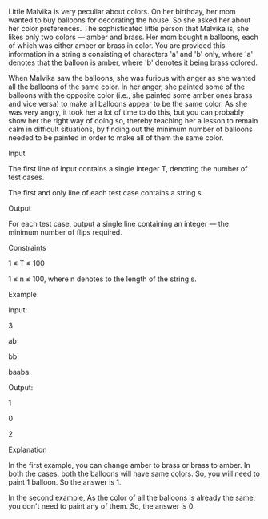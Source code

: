 Little Malvika is very peculiar about colors. On her birthday, her mom wanted to buy balloons for decorating the house. So she asked her about her color preferences. The sophisticated little person that Malvika is, she likes only two colors — amber and brass. Her mom bought n balloons, each of which was either amber or brass in color. You are provided this information in a string s consisting of characters 'a' and 'b' only, where 'a' denotes that the balloon is amber, where 'b' denotes it being brass colored.

When Malvika saw the balloons, she was furious with anger as she wanted all the balloons of the same color. In her anger, she painted some of the balloons with the opposite color (i.e., she painted some amber ones brass and vice versa) to make all balloons appear to be the same color. As she was very angry, it took her a lot of time to do this, but you can probably show her the right way of doing so, thereby teaching her a lesson to remain calm in difficult situations, by finding out the minimum number of balloons needed to be painted in order to make all of them the same color.

Input

The first line of input contains a single integer T, denoting the number of test cases.

The first and only line of each test case contains a string s.

Output

For each test case, output a single line containing an integer — the minimum number of flips required.

Constraints

1 ≤ T ≤ 100

1 ≤ n ≤ 100, where n denotes to the length of the string s.

Example

Input:

3

ab

bb

baaba

Output:

1

0

2

Explanation

In the first example, you can change amber to brass or brass to amber. In both the cases, both the balloons will have same colors. So, you will need to paint 1 balloon. So the answer is 1.

In the second example, As the color of all the balloons is already the same, you don't need to paint any of them. So, the answer is 0.
